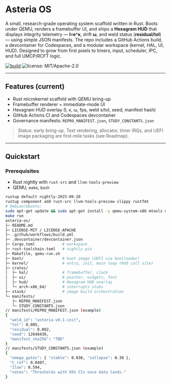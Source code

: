 # Asteria OS

A small, research-grade operating system scaffold written in Rust. Boots under QEMU, renders a framebuffer UI, and ships a **Hexagram HUD** that displays integrity telemetry — **I≡e^κ**, drift **ω**, and weld status (**residual/tol**) — using simple JSON manifests. The repo includes a GitHub Actions build, a devcontainer for Codespaces, and a modular workspace (kernel, HAL, UI, HUD). Designed to grow from first pixels to timers, input, scheduler, IPC, and full UMCP/RCFT logic.

<!-- Badges (optional) -->
[![build](https://github.com/<you>/asteria-os/actions/workflows/build.yml/badge.svg)](https://github.com/<you>/asteria-os/actions/workflows/build.yml)
![license: MIT/Apache-2.0](https://img.shields.io/badge/license-MIT%2FApache--2.0-informational)

---

## Features (current)
- Rust microkernel scaffold with QEMU bring-up
- Framebuffer renderer + immediate-mode UI
- Hexagram HUD overlay (I, κ, ω, fps, weld s/tol, seed, manifest hash)
- GitHub Actions CI and Codespaces devcontainer
- Governance manifests: `REPRO_MANIFEST.json`, `STUDY_CONSTANTS.json`

> Status: early bring-up. Text rendering, allocator, timer IRQs, and UEFI image packaging are first-mile tasks (see Roadmap).

---

## Quickstart

### Prerequisites
- Rust nightly with `rust-src` and `llvm-tools-preview`
- QEMU, `make`, `bash`

```bash
rustup default nightly-2025-09-20
rustup component add rust-src llvm-tools-preview clippy rustfmt
# Debian/Ubuntu:
sudo apt-get update && sudo apt-get install -y qemu-system-x86 mtools make
make run
asteria-os/
├─ README.md
├─ LICENSE-MIT / LICENSE-APACHE
├─ .github/workflows/build.yml
├─ .devcontainer/devcontainer.json
├─ Cargo.toml            # workspace
├─ rust-toolchain.toml   # nightly pin
├─ Makefile, qemu-run.sh
├─ boot/                 # boot image (UEFI via bootloader)
├─ kernel/               # entry, init, main loop (HUD call site)
├─ crates/
│  ├─ hal/               # framebuffer, clock
│  ├─ ui/                # painter, widgets, font
│  ├─ hud/               # Hexagram HUD overlay
│  └─ arch-x86_64/       # interrupts stubs
├─ xtask/                # image build orchestration
└─ manifests/
   ├─ REPRO_MANIFEST.json
   └─ STUDY_CONSTANTS.json
// manifests/REPRO_MANIFEST.json (example)
{
  "weld_id": "asteria-v0.1-init",
  "tol": 0.005,
  "residual": 0.002,
  "seed": 12648430,
  "manifest_sha256": "TBD"
}
// manifests/STUDY_CONSTANTS.json (example)
{
  "omega_gates": { "stable": 0.038, "collapse": 0.30 },
  "C_ref": 0.0407,
  "Ilow": 0.594,
  "notes": "Thresholds with 95% CIs once data lands."
}
